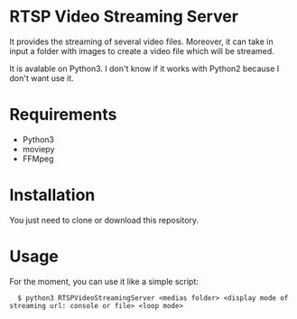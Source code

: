 RTSP Video Streaming Server
===========================

It provides the streaming of several video files.
Moreover, it can take in input a folder with images to create a video file which will be streamed.

It is avalable on Python3. I don't know if it works with Python2 because I don't want use it.

Requirements
============
* Python3
* moviepy
* FFMpeg


Installation
============
You just need to clone or download this repository.


Usage
=====
For the moment, you can use it like a simple script:
```
  $ python3 RTSPVideoStreamingServer <medias folder> <display mode of streaming url: console or file> <loop mode>
```

